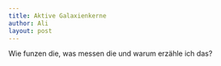 ```yaml
---
title: Aktive Galaxienkerne
author: Ali
layout: post
---
```


Wie funzen die, was messen die und warum erzähle ich das?
